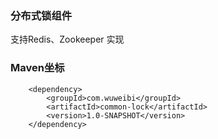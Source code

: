 ### 分布式锁组件
 
 支持Redis、Zookeeper 实现
 


### Maven坐标

```
    <dependency>
        <groupId>com.wuweibi</groupId>
        <artifactId>common-lock</artifactId>
        <version>1.0-SNAPSHOT</version>
    </dependency>
```